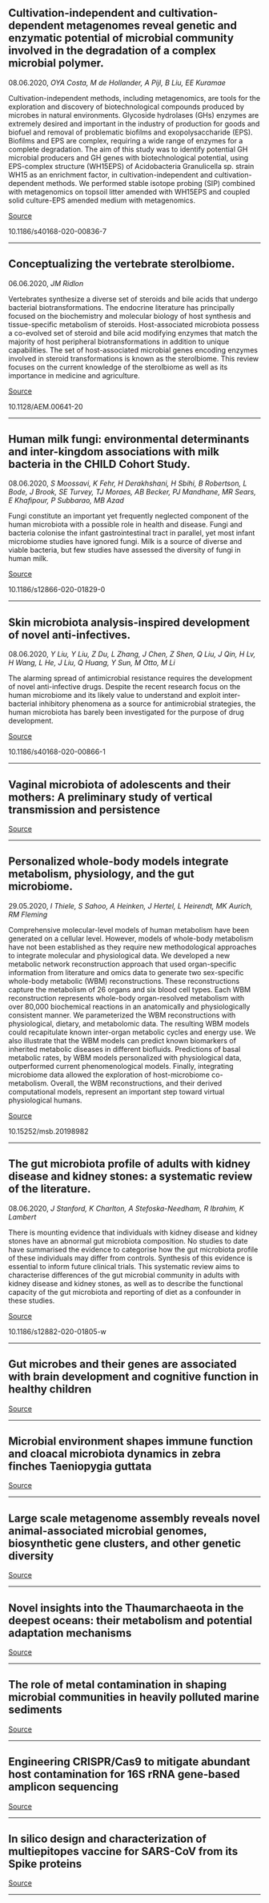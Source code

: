 ## Cultivation-independent and cultivation-dependent metagenomes reveal genetic and enzymatic potential of microbial community involved in the degradation of a complex microbial polymer.
 08.06.2020, _OYA Costa, M de Hollander, A Pijl, B Liu, EE Kuramae_


Cultivation-independent methods, including metagenomics, are tools for the exploration and discovery of biotechnological compounds produced by microbes in natural environments. Glycoside hydrolases (GHs) enzymes are extremely desired and important in the industry of production for goods and biofuel and removal of problematic biofilms and exopolysaccharide (EPS). Biofilms and EPS are complex, requiring a wide range of enzymes for a complete degradation. The aim of this study was to identify potential GH microbial producers and GH genes with biotechnological potential, using EPS-complex structure (WH15EPS) of Acidobacteria Granulicella sp. strain WH15 as an enrichment factor, in cultivation-independent and cultivation-dependent methods. We performed stable isotope probing (SIP) combined with metagenomics on topsoil litter amended with WH15EPS and coupled solid culture-EPS amended medium with metagenomics.

[Source](https://microbiomejournal.biomedcentral.com/articles/10.1186/s40168-020-00836-7)

10.1186/s40168-020-00836-7

---

## Conceptualizing the vertebrate sterolbiome.
 06.06.2020, _JM Ridlon_


Vertebrates synthesize a diverse set of steroids and bile acids that undergo bacterial biotransformations. The endocrine literature has principally focused on the biochemistry and molecular biology of host synthesis and tissue-specific metabolism of steroids. Host-associated microbiota possess a co-evolved set of steroid and bile acid modifying enzymes that match the majority of host peripheral biotransformations in addition to unique capabilities. The set of host-associated microbial genes encoding enzymes involved in steroid transformations is known as the sterolbiome. This review focuses on the current knowledge of the sterolbiome as well as its importance in medicine and agriculture.

[Source](https://aem.asm.org/content/early/2020/06/01/AEM.00641-20.long)

10.1128/AEM.00641-20

---

## Human milk fungi: environmental determinants and inter-kingdom associations with milk bacteria in the CHILD Cohort Study.
 08.06.2020, _S Moossavi, K Fehr, H Derakhshani, H Sbihi, B Robertson, L Bode, J Brook, SE Turvey, TJ Moraes, AB Becker, PJ Mandhane, MR Sears, E Khafipour, P Subbarao, MB Azad_


Fungi constitute an important yet frequently neglected component of the human microbiota with a possible role in health and disease. Fungi and bacteria colonise the infant gastrointestinal tract in parallel, yet most infant microbiome studies have ignored fungi. Milk is a source of diverse and viable bacteria, but few studies have assessed the diversity of fungi in human milk.

[Source](https://bmcmicrobiol.biomedcentral.com/articles/10.1186/s12866-020-01829-0)

10.1186/s12866-020-01829-0

---

## Skin microbiota analysis-inspired development of novel anti-infectives.
 08.06.2020, _Y Liu, Y Liu, Z Du, L Zhang, J Chen, Z Shen, Q Liu, J Qin, H Lv, H Wang, L He, J Liu, Q Huang, Y Sun, M Otto, M Li_


The alarming spread of antimicrobial resistance requires the development of novel anti-infective drugs. Despite the recent research focus on the human microbiome and its likely value to understand and exploit inter-bacterial inhibitory phenomena as a source for antimicrobial strategies, the human microbiota has barely been investigated for the purpose of drug development.

[Source](https://microbiomejournal.biomedcentral.com/articles/10.1186/s40168-020-00866-1)

10.1186/s40168-020-00866-1

---

## Vaginal microbiota of adolescents and their mothers: A preliminary study of vertical transmission and persistence

[Source](https://www.biorxiv.org/content/10.1101/768598v2)

---

## Personalized whole-body models integrate metabolism, physiology, and the gut microbiome.
 29.05.2020, _I Thiele, S Sahoo, A Heinken, J Hertel, L Heirendt, MK Aurich, RM Fleming_


Comprehensive molecular-level models of human metabolism have been generated on a cellular level. However, models of whole-body metabolism have not been established as they require new methodological approaches to integrate molecular and physiological data. We developed a new metabolic network reconstruction approach that used organ-specific information from literature and omics data to generate two sex-specific whole-body metabolic (WBM) reconstructions. These reconstructions capture the metabolism of 26 organs and six blood cell types. Each WBM reconstruction represents whole-body organ-resolved metabolism with over 80,000 biochemical reactions in an anatomically and physiologically consistent manner. We parameterized the WBM reconstructions with physiological, dietary, and metabolomic data. The resulting WBM models could recapitulate known inter-organ metabolic cycles and energy use. We also illustrate that the WBM models can predict known biomarkers of inherited metabolic diseases in different biofluids. Predictions of basal metabolic rates, by WBM models personalized with physiological data, outperformed current phenomenological models. Finally, integrating microbiome data allowed the exploration of host-microbiome co-metabolism. Overall, the WBM reconstructions, and their derived computational models, represent an important step toward virtual physiological humans.

[Source](https://www.embopress.org/doi/full/10.15252/msb.20198982)

10.15252/msb.20198982

---

## The gut microbiota profile of adults with kidney disease and kidney stones: a systematic review of the literature.
 08.06.2020, _J Stanford, K Charlton, A Stefoska-Needham, R Ibrahim, K Lambert_


There is mounting evidence that individuals with kidney disease and kidney stones have an abnormal gut microbiota composition. No studies to date have summarised the evidence to categorise how the gut microbiota profile of these individuals may differ from controls. Synthesis of this evidence is essential to inform future clinical trials. This systematic review aims to characterise differences of the gut microbial community in adults with kidney disease and kidney stones, as well as to describe the functional capacity of the gut microbiota and reporting of diet as a confounder in these studies.

[Source](https://bmcnephrol.biomedcentral.com/articles/10.1186/s12882-020-01805-w)

10.1186/s12882-020-01805-w

---

## Gut microbes and their genes are associated with brain development and cognitive function in healthy children

[Source](https://www.biorxiv.org/content/10.1101/2020.02.13.944181v3)

---

## Microbial environment shapes immune function and cloacal microbiota dynamics in zebra finches Taeniopygia guttata

[Source](https://animalmicrobiome.biomedcentral.com/articles/10.1186/s42523-020-00039-3)

---

## Large scale metagenome assembly reveals novel animal-associated microbial genomes, biosynthetic gene clusters, and other genetic diversity 

[Source](https://www.biorxiv.org/content/10.1101/2020.06.05.135962v1)

---

## Novel insights into the Thaumarchaeota in the deepest oceans: their metabolism and potential adaptation mechanisms

[Source](https://microbiomejournal.biomedcentral.com/articles/10.1186/s40168-020-00849-2)

---

## The role of metal contamination in shaping microbial communities in heavily polluted marine sediments

[Source](https://www.sciencedirect.com/science/article/pii/S0269749120317590)

---

## Engineering CRISPR/Cas9 to mitigate abundant host contamination for 16S rRNA gene-based amplicon sequencing

[Source](https://microbiomejournal.biomedcentral.com/articles/10.1186/s40168-020-00859-0)

---

## In silico design and characterization of multiepitopes vaccine for SARS-CoV from its Spike proteins

[Source](https://www.biorxiv.org/content/10.1101/2020.06.03.131755v2)

---

